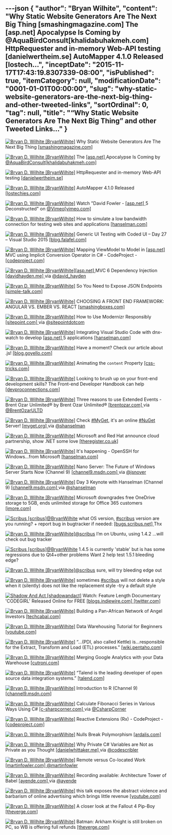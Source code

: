 ---json
{
  "author": "Bryan Wilhite",
  "content": "Why Static Website Generators Are The Next Big Thing [smashingmagazine.com]  The [asp.net]  Apocalypse Is Coming by @AquaBirdConsult[khalidabuhakmeh.com]  HttpRequester and in-memory Web-API testing [danielwertheim.se]  AutoMapper 4.1.0 Released [lostech...",
  "inceptDate": "2015-11-17T17:43:19.8307339-08:00",
  "isPublished": true,
  "itemCategory": null,
  "modificationDate": "0001-01-01T00:00:00",
  "slug": "why-static-website-generators-are-the-next-big-thing-and-other-tweeted-links",
  "sortOrdinal": 0,
  "tag": null,
  "title": "“Why Static Website Generators Are The Next Big Thing” and other Tweeted Links…"
}
---

[<img alt="Bryan D. Wilhite [BryanWilhite]" src="https://songhay.blob.core.windows.net/shared-social-twitter/BryanWilhite.jpeg">](http://t.co/UNdqV0Z1zz "Bryan D. Wilhite [BryanWilhite]") Why Static Website Generators Are The Next Big Thing [[smashingmagazine.com] ](http://www.smashingmagazine.com/2015/11/modern-static-website-generators-next-big-thing/)

[<img alt="Bryan D. Wilhite [BryanWilhite]" src="https://songhay.blob.core.windows.net/shared-social-twitter/BryanWilhite.jpeg">](http://t.co/UNdqV0Z1zz "Bryan D. Wilhite [BryanWilhite]") The [[asp.net] ](http://www.asp.net/) Apocalypse Is Coming by [@AquaBirdConsult](http://twitter.com/AquaBirdConsult)[[khalidabuhakmeh.com] ](http://www.khalidabuhakmeh.com/the-asp-net-apocalypse-is-coming)

[<img alt="Bryan D. Wilhite [BryanWilhite]" src="https://songhay.blob.core.windows.net/shared-social-twitter/BryanWilhite.jpeg">](http://t.co/UNdqV0Z1zz "Bryan D. Wilhite [BryanWilhite]") HttpRequester and in-memory Web-API testing [[danielwertheim.se] ](http://danielwertheim.se/2015/10/20/httprequester-and-in-memory-web-api-testing/)

[<img alt="Bryan D. Wilhite [BryanWilhite]" src="https://songhay.blob.core.windows.net/shared-social-twitter/BryanWilhite.jpeg">](http://t.co/UNdqV0Z1zz "Bryan D. Wilhite [BryanWilhite]") AutoMapper 4.1.0 Released [[lostechies.com] ](https://lostechies.com/jimmybogard/2015/10/22/automapper-4-1-0-released/)

[<img alt="Bryan D. Wilhite [BryanWilhite]" src="https://songhay.blob.core.windows.net/shared-social-twitter/BryanWilhite.jpeg">](http://t.co/UNdqV0Z1zz "Bryan D. Wilhite [BryanWilhite]") Watch "David Fowler - [[asp.net] ](http://www.asp.net/) 5 Deconstructed" on [@Vimeo](http://twitter.com/Vimeo)[[vimeo.com] ](https://vimeo.com/142347212?ref=tw-share)

[<img alt="Bryan D. Wilhite [BryanWilhite]" src="https://songhay.blob.core.windows.net/shared-social-twitter/BryanWilhite.jpeg">](http://t.co/UNdqV0Z1zz "Bryan D. Wilhite [BryanWilhite]") How to simulate a low bandwidth connection for testing web sites and applications [[hanselman.com] ](http://www.hanselman.com/blog/HowToSimulateALowBandwidthConnectionForTestingWebSitesAndApplications.aspx)

[<img alt="Bryan D. Wilhite [BryanWilhite]" src="https://songhay.blob.core.windows.net/shared-social-twitter/BryanWilhite.jpeg">](http://t.co/UNdqV0Z1zz "Bryan D. Wilhite [BryanWilhite]") Generic UI Testing with Coded UI – Day 27 – Visual Studio 2015 [[blog.falafel.com] ](http://blog.falafel.com/generic-ui-testing-with-coded-ui-day-27-visual-studio-2015/)

[<img alt="Bryan D. Wilhite [BryanWilhite]" src="https://songhay.blob.core.windows.net/shared-social-twitter/BryanWilhite.jpeg">](http://t.co/UNdqV0Z1zz "Bryan D. Wilhite [BryanWilhite]") Mapping ViewModel to Model in [[asp.net] ](http://www.asp.net/) MVC using Implicit Conversion Operator in C# - CodeProject - [[codeproject.com] ](http://www.codeproject.com/Articles/1043977/Mapping-ViewModel-to-Model-in-ASP-NET-MVC-using-Im)

[<img alt="Bryan D. Wilhite [BryanWilhite]" src="https://songhay.blob.core.windows.net/shared-social-twitter/BryanWilhite.jpeg">](http://t.co/UNdqV0Z1zz "Bryan D. Wilhite [BryanWilhite]")[[asp.net] ](http://www.asp.net/) MVC 6 Dependency Injection [[davidhayden.me] ](http://www.davidhayden.me/blog/asp-net-mvc-6-dependency-injection) via [@david_hayden](http://twitter.com/david_hayden)

[<img alt="Bryan D. Wilhite [BryanWilhite]" src="https://songhay.blob.core.windows.net/shared-social-twitter/BryanWilhite.jpeg">](http://t.co/UNdqV0Z1zz "Bryan D. Wilhite [BryanWilhite]") So You Need to Expose JSON Endpoints [[simple-talk.com] ](https://www.simple-talk.com/dotnet/asp.net/so-you-need-to-expose-json-endpoints/#.VjLFcYPoiHQ.twitter)

[<img alt="Bryan D. Wilhite [BryanWilhite]" src="https://songhay.blob.core.windows.net/shared-social-twitter/BryanWilhite.jpeg">](http://t.co/UNdqV0Z1zz "Bryan D. Wilhite [BryanWilhite]") CHOOSING A FRONT END FRAMEWORK: ANGULAR VS. EMBER VS. REACT [[smashingboxes.com] ](http://smashingboxes.com/ideas/choosing-a-front-end-framework-angular-ember-react)

[<img alt="Bryan D. Wilhite [BryanWilhite]" src="https://songhay.blob.core.windows.net/shared-social-twitter/BryanWilhite.jpeg">](http://t.co/UNdqV0Z1zz "Bryan D. Wilhite [BryanWilhite]") How to Use Modernizr Responsibly [[sitepoint.com] ](http://www.sitepoint.com/how-to-use-modernizr-responsibly/) via [@sitepointdotcom](http://twitter.com/sitepointdotcom)

[<img alt="Bryan D. Wilhite [BryanWilhite]" src="https://songhay.blob.core.windows.net/shared-social-twitter/BryanWilhite.jpeg">](http://t.co/UNdqV0Z1zz "Bryan D. Wilhite [BryanWilhite]") Integrating Visual Studio Code with dnx-watch to develop [[asp.net] ](http://www.asp.net/) 5 applications [[hanselman.com] ](http://www.hanselman.com/blog/IntegratingVisualStudioCodeWithDnxwatchToDevelopASPNET5Applications.aspx)

[<img alt="Bryan D. Wilhite [BryanWilhite]" src="https://songhay.blob.core.windows.net/shared-social-twitter/BryanWilhite.jpeg">](http://t.co/UNdqV0Z1zz "Bryan D. Wilhite [BryanWilhite]") Have a moment? Check our article about .js! [[blog.goyello.com] ](http://blog.goyello.com/2015/10/23/have-a-moment-js/#.VjLFk49cPiM.twitter)

[<img alt="Bryan D. Wilhite [BryanWilhite]" src="https://songhay.blob.core.windows.net/shared-social-twitter/BryanWilhite.jpeg">](http://t.co/UNdqV0Z1zz "Bryan D. Wilhite [BryanWilhite]") Animating the `content` Property [[css-tricks.com] ](https://css-tricks.com/animating-the-content-property/)

[<img alt="Bryan D. Wilhite [BryanWilhite]" src="https://songhay.blob.core.windows.net/shared-social-twitter/BryanWilhite.jpeg">](http://t.co/UNdqV0Z1zz "Bryan D. Wilhite [BryanWilhite]") Looking to brush up on your front-end development skills? The Front-end Developer Handbook can help [[devproconnections.com] ](http://devproconnections.com/development/looking-brush-your-front-end-development-skills-front-end-developer-handbook-can-help)

[<img alt="Bryan D. Wilhite [BryanWilhite]" src="https://songhay.blob.core.windows.net/shared-social-twitter/BryanWilhite.jpeg">](http://t.co/UNdqV0Z1zz "Bryan D. Wilhite [BryanWilhite]") Three reasons to use Extended Events - Brent Ozar Unlimited® by Brent Ozar Unlimited® [[brentozar.com] ](http://www.brentozar.com/archive/2015/01/three-reasons-use-extended-events/) via [@BrentOzarULTD](http://twitter.com/BrentOzarULTD)

[<img alt="Bryan D. Wilhite [BryanWilhite]" src="https://songhay.blob.core.windows.net/shared-social-twitter/BryanWilhite.jpeg">](http://t.co/UNdqV0Z1zz "Bryan D. Wilhite [BryanWilhite]") Check [#MyGet](http://search.twitter.com/search?q=%23MyGet), it's an online [#NuGet](http://search.twitter.com/search?q=%23NuGet) Server! [[myget.org] ](http://www.myget.org/) via [@shanselman](http://twitter.com/shanselman)

[<img alt="Bryan D. Wilhite [BryanWilhite]" src="https://songhay.blob.core.windows.net/shared-social-twitter/BryanWilhite.jpeg">](http://t.co/UNdqV0Z1zz "Bryan D. Wilhite [BryanWilhite]") Microsoft and Red Hat announce cloud partnership, show .NET some love [[theregister.co.uk] ](http://www.theregister.co.uk/2015/11/04/microsoft_and_red_hat_announce_cloud_partnership/)

[<img alt="Bryan D. Wilhite [BryanWilhite]" src="https://songhay.blob.core.windows.net/shared-social-twitter/BryanWilhite.jpeg">](http://t.co/UNdqV0Z1zz "Bryan D. Wilhite [BryanWilhite]") It's happening - OpenSSH for Windows...from Microsoft [[hanselman.com] ](http://www.hanselman.com/blog/ItsHappeningOpenSSHForWindowsfromMicrosoft.aspx)

[<img alt="Bryan D. Wilhite [BryanWilhite]" src="https://songhay.blob.core.windows.net/shared-social-twitter/BryanWilhite.jpeg">](http://t.co/UNdqV0Z1zz "Bryan D. Wilhite [BryanWilhite]") Nano Server: The Future of Windows Server Starts Now (Channel 9) [[channel9.msdn.com] ](https://channel9.msdn.com/Events/DEVintersection/DEVintersection-2015/Nano-Server-The-Future-of-Windows-Server-Starts-Now) via [@jsnover](http://twitter.com/jsnover)

[<img alt="Bryan D. Wilhite [BryanWilhite]" src="https://songhay.blob.core.windows.net/shared-social-twitter/BryanWilhite.jpeg">](http://t.co/UNdqV0Z1zz "Bryan D. Wilhite [BryanWilhite]") Day 3 Keynote with Hanselman (Channel 9) [[channel9.msdn.com] ](https://channel9.msdn.com/Events/DEVintersection/DEVintersection-2015/Day-3-Keynote) via [@shanselman](http://twitter.com/shanselman)

[<img alt="Bryan D. Wilhite [BryanWilhite]" src="https://songhay.blob.core.windows.net/shared-social-twitter/BryanWilhite.jpeg">](http://t.co/UNdqV0Z1zz "Bryan D. Wilhite [BryanWilhite]") Microsoft downgrades free OneDrive storage to 5GB, ends unlimited storage for Office 365 customers [[imore.com] ](http://www.imore.com/microsoft-downgrades-free-onedrive-storage-5gb-ends-unlimited-storage-office-365-customers)

[<img alt="Scribus [scribus]" src="https://songhay.blob.core.windows.net/shared-social-twitter/scribus.png">](http://t.co/rdl0opGxIB "Scribus [scribus]")[@BryanWilhite](http://twitter.com/BryanWilhite) what OS version, [#scribus](http://search.twitter.com/search?q=%23scribus) version are you running? + report bug in bugtracker if needed: [[bugs.scribus.net] ](http://bugs.scribus.net/view_all_bug_page.php) Thx

[<img alt="Bryan D. Wilhite [BryanWilhite]" src="https://songhay.blob.core.windows.net/shared-social-twitter/BryanWilhite.jpeg">](http://t.co/UNdqV0Z1zz "Bryan D. Wilhite [BryanWilhite]")[@scribus](http://twitter.com/scribus) I’m on Ubuntu, using 1.4.2 ...will check out bug tracker

[<img alt="Scribus [scribus]" src="https://songhay.blob.core.windows.net/shared-social-twitter/scribus.png">](http://t.co/rdl0opGxIB "Scribus [scribus]")[@BryanWilhite](http://twitter.com/BryanWilhite) 1.4.5 is currently 'stable' but is has some regressions due to Qt4+other problems Want 2 help test 1.5.1 bleeding edge?

[<img alt="Bryan D. Wilhite [BryanWilhite]" src="https://songhay.blob.core.windows.net/shared-social-twitter/BryanWilhite.jpeg">](http://t.co/UNdqV0Z1zz "Bryan D. Wilhite [BryanWilhite]")[@scribus](http://twitter.com/scribus) sure, will try bleeding edge out

[<img alt="Bryan D. Wilhite [BryanWilhite]" src="https://songhay.blob.core.windows.net/shared-social-twitter/BryanWilhite.jpeg">](http://t.co/UNdqV0Z1zz "Bryan D. Wilhite [BryanWilhite]") sometimes [#scribus](http://search.twitter.com/search?q=%23scribus) will not delete a style when it (silently) does not like the replacement style -try a default style

[<img alt="Shadow And Act [shadowandact]" src="https://songhay.blob.core.windows.net/shared-social-twitter/shadowandact.gif">](http://t.co/d6QqHsa1eC "Shadow And Act [shadowandact]") Watch: Feature Length Documentary 'CODEGIRL' Released Online for FREE [[blogs.indiewire.com] ](http://blogs.indiewire.com/shadowandact/watch-feature-length-documentary-codegirl-released-online-for-free-20151104)[[twitter.com] ](https://twitter.com/shadowandact/status/662000205324226560/photo/1)

[<img alt="Bryan D. Wilhite [BryanWilhite]" src="https://songhay.blob.core.windows.net/shared-social-twitter/BryanWilhite.jpeg">](http://t.co/UNdqV0Z1zz "Bryan D. Wilhite [BryanWilhite]") Building a Pan-African Network of Angel Investors [[techcabal.com] ](http://techcabal.com/2015/10/29/building-a-pan-african-network-of-angel-investors/)

[<img alt="Bryan D. Wilhite [BryanWilhite]" src="https://songhay.blob.core.windows.net/shared-social-twitter/BryanWilhite.jpeg">](http://t.co/UNdqV0Z1zz "Bryan D. Wilhite [BryanWilhite]") Data Warehousing Tutorial for Beginners [[youtube.com] ](https://www.youtube.com/watch?v=74_sxp09Vz0&list=PL9ooVrP1hQOEDSc5QEbI8WYVV_EbWKJwX)

[<img alt="Bryan D. Wilhite [BryanWilhite]" src="https://songhay.blob.core.windows.net/shared-social-twitter/BryanWilhite.jpeg">](http://t.co/UNdqV0Z1zz "Bryan D. Wilhite [BryanWilhite]") “…(PDI, also called Kettle) is…responsible for the Extract, Transform and Load (ETL) processes.” [[wiki.pentaho.com] ](http://wiki.pentaho.com/display/EAI/Pentaho+Data+Integration+(Kettle)+Tutorial)

[<img alt="Bryan D. Wilhite [BryanWilhite]" src="https://songhay.blob.core.windows.net/shared-social-twitter/BryanWilhite.jpeg">](http://t.co/UNdqV0Z1zz "Bryan D. Wilhite [BryanWilhite]") Merging Google Analytics with your Data Warehouse [[cutroni.com] ](http://cutroni.com/blog/2011/05/05/merging-google-analytics-with-your-data-warehouse/)

[<img alt="Bryan D. Wilhite [BryanWilhite]" src="https://songhay.blob.core.windows.net/shared-social-twitter/BryanWilhite.jpeg">](http://t.co/UNdqV0Z1zz "Bryan D. Wilhite [BryanWilhite]") “Talend is the leading developer of open source data integration systems.” [[talend.com] ](https://www.talend.com/resource/etl.html)

[<img alt="Bryan D. Wilhite [BryanWilhite]" src="https://songhay.blob.core.windows.net/shared-social-twitter/BryanWilhite.jpeg">](http://t.co/UNdqV0Z1zz "Bryan D. Wilhite [BryanWilhite]") Introduction to R (Channel 9) [[channel9.msdn.com] ](https://channel9.msdn.com/Events/DEVintersection/DEVintersection-2015/Introduction-to-R)

[<img alt="Bryan D. Wilhite [BryanWilhite]" src="https://songhay.blob.core.windows.net/shared-social-twitter/BryanWilhite.jpeg">](http://t.co/UNdqV0Z1zz "Bryan D. Wilhite [BryanWilhite]") Calculate Fibonacci Series in Various Ways Using C# [[c-sharpcorner.com] ](http://www.c-sharpcorner.com/UploadFile/19b1bd/calculate-fibonacci-series-in-various-ways-using-C-Sharp/) via [@CsharpCorner](http://twitter.com/CsharpCorner)

[<img alt="Bryan D. Wilhite [BryanWilhite]" src="https://songhay.blob.core.windows.net/shared-social-twitter/BryanWilhite.jpeg">](http://t.co/UNdqV0Z1zz "Bryan D. Wilhite [BryanWilhite]") Reactive Extensions (Rx) - CodeProject - [[codeproject.com] ](http://www.codeproject.com/Articles/878014/Reactive-Extensions-Rx)

[<img alt="Bryan D. Wilhite [BryanWilhite]" src="https://songhay.blob.core.windows.net/shared-social-twitter/BryanWilhite.jpeg">](http://t.co/UNdqV0Z1zz "Bryan D. Wilhite [BryanWilhite]") Nulls Break Polymorphism [[ardalis.com] ](http://ardalis.com/nulls-break-polymorphism)

[<img alt="Bryan D. Wilhite [BryanWilhite]" src="https://songhay.blob.core.windows.net/shared-social-twitter/BryanWilhite.jpeg">](http://t.co/UNdqV0Z1zz "Bryan D. Wilhite [BryanWilhite]") Why Private C# Variables are Not as Private as you Thought [[danielwhittaker.me] ](http://danielwhittaker.me/2015/10/28/why-private-c-variables-are-not-as-private-as-you-thought/) via [@codescribler](http://twitter.com/codescribler)

[<img alt="Bryan D. Wilhite [BryanWilhite]" src="https://songhay.blob.core.windows.net/shared-social-twitter/BryanWilhite.jpeg">](http://t.co/UNdqV0Z1zz "Bryan D. Wilhite [BryanWilhite]") Remote versus Co-located Work [[martinfowler.com] ](http://martinfowler.com/articles/remote-or-co-located.html)[@martinfowler](http://twitter.com/martinfowler)

[<img alt="Bryan D. Wilhite [BryanWilhite]" src="https://songhay.blob.core.windows.net/shared-social-twitter/BryanWilhite.jpeg">](http://t.co/UNdqV0Z1zz "Bryan D. Wilhite [BryanWilhite]") Recording available: Architecture Tower of Babel [[ayende.com] ](http://ayende.com:80/blog/172162/recording-available-architecture-tower-of-babel) via [@ayende](http://twitter.com/ayende)

[<img alt="Bryan D. Wilhite [BryanWilhite]" src="https://songhay.blob.core.windows.net/shared-social-twitter/BryanWilhite.jpeg">](http://t.co/UNdqV0Z1zz "Bryan D. Wilhite [BryanWilhite]") this talk exposes the abstract violence and barbarism of online advertising which brings little revenue [[youtube.com] ](https://www.youtube.com/watch?v=hEyUe4q_pOk)

[<img alt="Bryan D. Wilhite [BryanWilhite]" src="https://songhay.blob.core.windows.net/shared-social-twitter/BryanWilhite.jpeg">](http://t.co/UNdqV0Z1zz "Bryan D. Wilhite [BryanWilhite]") A closer look at the Fallout 4 Pip-Boy [[theverge.com] ](http://www.theverge.com/2015/11/2/9655846/fallout-4-pip-boy-photo-gallery)

[<img alt="Bryan D. Wilhite [BryanWilhite]" src="https://songhay.blob.core.windows.net/shared-social-twitter/BryanWilhite.jpeg">](http://t.co/UNdqV0Z1zz "Bryan D. Wilhite [BryanWilhite]") Batman: Arkham Knight is still broken on PC, so WB is offering full refunds [[theverge.com] ](http://www.theverge.com/2015/11/2/9657734/batman-arkham-knight-pc-broken-refunds)
